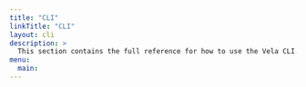 ```yaml
---
title: "CLI"
linkTitle: "CLI"
layout: cli
description: >
  This section contains the full reference for how to use the Vela CLI.
menu:
  main:
---
```

